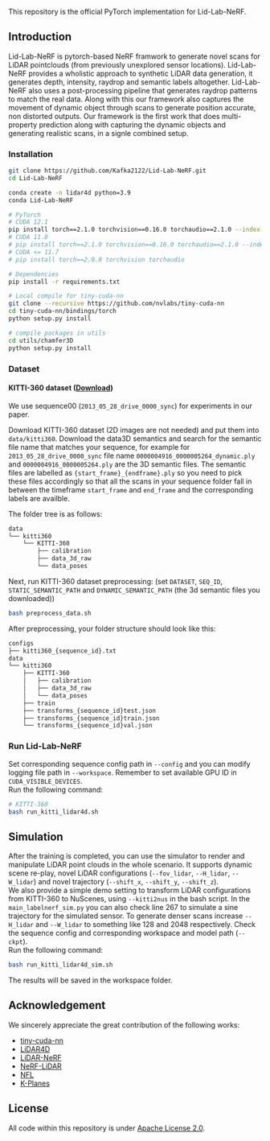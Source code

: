 This repository is the official PyTorch implementation for Lid-Lab-NeRF.

## Introduction  

Lid-Lab-NeRF is pytorch-based NeRF framwork to generate novel scans for LiDAR pointclouds (from previously unexplored sensor locations). Lid-Lab-NeRF provides a wholistic approach to synthetic LiDAR data generation, it generates depth, intensity, raydrop and semantic labels altogether. Lid-Lab-NeRF also uses a post-processing pipeline that generates raydrop patterns to match the real data. Along with this our framework also captures the movement of dynamic object through scans to generate position accurate, non distorted outputs. Our framework is the first work that does multi-property prediction along with capturing the dynamic objects and generating realistic scans, in a signle combined setup. 



### Installation

```bash
git clone https://github.com/Kafka2122/Lid-Lab-NeRF.git
cd Lid-Lab-NeRF

conda create -n lidar4d python=3.9
conda Lid-Lab-NeRF

# PyTorch
# CUDA 12.1
pip install torch==2.1.0 torchvision==0.16.0 torchaudio==2.1.0 --index-url https://download.pytorch.org/whl/cu121
# CUDA 11.8
# pip install torch==2.1.0 torchvision==0.16.0 torchaudio==2.1.0 --index-url https://download.pytorch.org/whl/cu118
# CUDA <= 11.7
# pip install torch==2.0.0 torchvision torchaudio

# Dependencies
pip install -r requirements.txt

# Local compile for tiny-cuda-nn
git clone --recursive https://github.com/nvlabs/tiny-cuda-nn
cd tiny-cuda-nn/bindings/torch
python setup.py install

# compile packages in utils
cd utils/chamfer3D
python setup.py install
```


### Dataset

#### KITTI-360 dataset ([Download](https://www.cvlibs.net/datasets/kitti-360/download.php))
We use sequence00 (`2013_05_28_drive_0000_sync`) for experiments in our paper.   

Download KITTI-360 dataset (2D images are not needed) and put them into `data/kitti360`. Download the data3D semantics and search for the semantic file name that matches
your sequence, for example for `2013_05_28_drive_0000_sync` file name `0000004916_0000005264_dynamic.ply` and `0000004916_0000005264.ply` are the 3D semantic files. The semantic files are labelled as `{start_frame}_{endframe}.ply` so you need to pick these files accordingly so that all the scans in your sequence folder fall in between the timeframe `start_frame` and `end_frame` and the corresponding labels are availble.  

The folder tree is as follows:  

```bash
data
└── kitti360
    └── KITTI-360
        ├── calibration
        ├── data_3d_raw
        └── data_poses
```

Next, run KITTI-360 dataset preprocessing: (set `DATASET`, `SEQ_ID`, `STATIC_SEMANTIC_PATH` and `DYNAMIC_SEMANTIC_PATH` (the 3d semantic files you downloaded))  

```bash
bash preprocess_data.sh
```

After preprocessing, your folder structure should look like this:  

```bash
configs
├── kitti360_{sequence_id}.txt
data
└── kitti360
    ├── KITTI-360
    │   ├── calibration
    │   ├── data_3d_raw
    │   └── data_poses
    ├── train
    ├── transforms_{sequence_id}test.json
    ├── transforms_{sequence_id}train.json
    └── transforms_{sequence_id}val.json
```

### Run Lid-Lab-NeRF

Set corresponding sequence config path in `--config` and you can modify logging file path in `--workspace`. Remember to set available GPU ID in `CUDA_VISIBLE_DEVICES`.   
Run the following command:
```bash
# KITTI-360
bash run_kitti_lidar4d.sh
```

<!-- <a id="simulation"></a> -->

## Simulation


After the training is completed, you can use the simulator to render and manipulate LiDAR point clouds in the whole scenario. It supports dynamic scene re-play, novel LiDAR configurations (`--fov_lidar`, `--H_lidar`, `--W_lidar`) and novel trajectory (`--shift_x`, `--shift_y`, `--shift_z`).  
We also provide a simple demo setting to transform LiDAR configurations from KITTI-360 to NuScenes, using `--kitti2nus` in the bash script. 
In the `main_labelnerf_sim.py` you can also check line 267 to simulate a sine trajectory for the simulated sensor.
To generate denser scans increase `--H_lidar` and `--W_lidar` to something like 128 and 2048 respectively. 
Check the sequence config and corresponding workspace and model path (`--ckpt`).  
Run the following command:
```bash
bash run_kitti_lidar4d_sim.sh
```
The results will be saved in the workspace folder.


## Acknowledgement
We sincerely appreciate the great contribution of the following works:
- [tiny-cuda-nn](https://github.com/NVlabs/tiny-cuda-nn/tree/master)
- [LiDAR4D](https://github.com/ispc-lab/LiDAR4D)
- [LiDAR-NeRF](https://github.com/tangtaogo/lidar-nerf)
- [NeRF-LiDAR](https://github.com/fudan-zvg/NeRF-LiDAR)
- [NFL](https://research.nvidia.com/labs/toronto-ai/nfl/)
- [K-Planes](https://github.com/sarafridov/K-Planes)



## License
All code within this repository is under [Apache License 2.0](https://www.apache.org/licenses/LICENSE-2.0).

